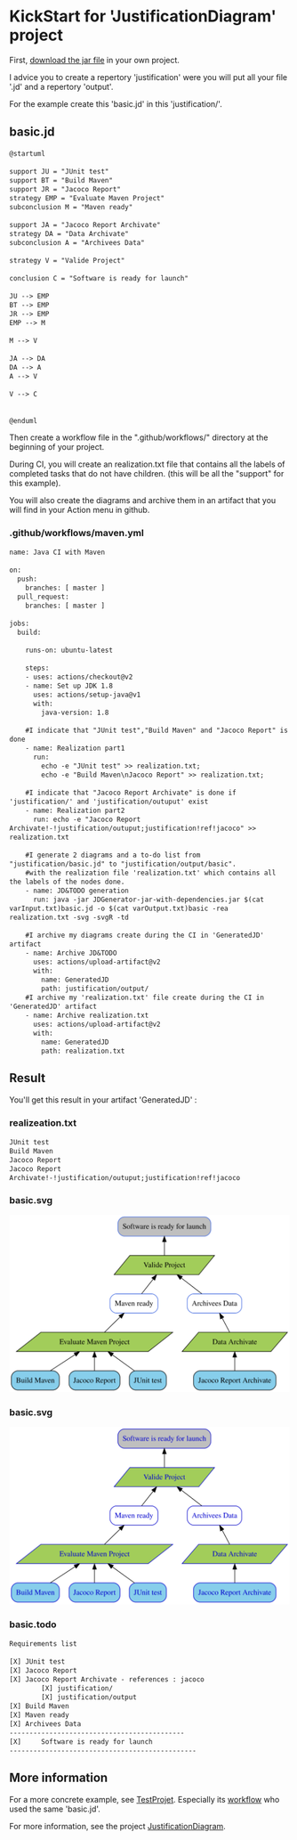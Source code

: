 # KickStart for 'JustificationDiagram' project

First, [download the jar file](https://github.com/MireilleBF/JustificationDiagram/releases/tag/V1.2) in your own project.

I advice you to create a repertory 'justification' were you will put all your file '.jd' and a repertory 'output'.

For the example create this 'basic.jd' in this 'justification/'.

## basic.jd
```
@startuml

support JU = "JUnit test"
support BT = "Build Maven"
support JR = "Jacoco Report"
strategy EMP = "Evaluate Maven Project"
subconclusion M = "Maven ready"

support JA = "Jacoco Report Archivate"
strategy DA = "Data Archivate"
subconclusion A = "Archivees Data"

strategy V = "Valide Project"

conclusion C = "Software is ready for launch"

JU --> EMP
BT --> EMP
JR --> EMP
EMP --> M

M --> V

JA --> DA
DA --> A
A --> V

V --> C


@enduml
```


Then create a workflow file in the ".github/workflows/" directory at the beginning of your project.

During CI, you will create an realization.txt file that contains all the labels of completed tasks that do not have children.
(this will be all the "support" for this example).

You will also create the diagrams and archive them in an artifact that you will find in your Action menu in github.

### .github/workflows/maven.yml

```
name: Java CI with Maven

on:
  push:
    branches: [ master ]
  pull_request:
    branches: [ master ]

jobs:
  build:

    runs-on: ubuntu-latest

    steps:
    - uses: actions/checkout@v2
    - name: Set up JDK 1.8
      uses: actions/setup-java@v1
      with:
        java-version: 1.8
        
    #I indicate that "JUnit test","Build Maven" and "Jacoco Report" is done 
    - name: Realization part1
      run: 
        echo -e "JUnit test" >> realization.txt;
        echo -e "Build Maven\nJacoco Report" >> realization.txt;
        
    #I indicate that "Jacoco Report Archivate" is done if 'justification/' and 'justification/outuput' exist
    - name: Realization part2
      run: echo -e "Jacoco Report Archivate!-!justification/outuput;justification!ref!jacoco" >> realization.txt
    
    #I generate 2 diagrams and a to-do list from "justification/basic.jd" to "justification/output/basic".
    #with the realization file 'realization.txt' which contains all the labels of the nodes done.
    - name: JD&TODO generation 
      run: java -jar JDGenerator-jar-with-dependencies.jar $(cat varInput.txt)basic.jd -o $(cat varOutput.txt)basic -rea realization.txt -svg -svgR -td 
      
    #I archive my diagrams create during the CI in 'GeneratedJD' artifact
    - name: Archive JD&TODO
      uses: actions/upload-artifact@v2
      with: 
        name: GeneratedJD
        path: justification/output/
    #I archive my 'realization.txt' file create during the CI in 'GeneratedJD' artifact
    - name: Archive realization.txt
      uses: actions/upload-artifact@v2
      with: 
        name: GeneratedJD
        path: realization.txt

```

## Result 

You'll get this result in your artifact 'GeneratedJD' :

### realizeation.txt

```
JUnit test
Build Maven
Jacoco Report
Jacoco Report Archivate!-!justification/outuput;justification!ref!jacoco
```


### basic.svg 

![link to Google](https://github.com/Nicolas-Corbiere/TestProjet/blob/master/justification/output/basic.svg)


### basic.svg 

![link to Google](https://github.com/Nicolas-Corbiere/TestProjet/blob/master/justification/output/basic_REA.svg)


### basic.todo

```
Requirements list

[X]	JUnit test
[X]	Jacoco Report
[X]	Jacoco Report Archivate - references : jacoco
        [X] justification/
        [X] justification/output
[X]	Build Maven
[X]	Maven ready
[X]	Archivees Data
--------------------------------------------
[X]		Software is ready for launch
-----------------------------------------------

```
## More information

For a more concrete example, see [TestProjet](https://github.com/Nicolas-Corbiere/TestProjet). Especially its [workflow](https://github.com/Nicolas-Corbiere/TestProjet/blob/master/.github/workflows/maven.yml) who used the same 'basic.jd'.


For more information, see the project [JustificationDiagram](https://github.com/MireilleBF/JustificationDiagram). 
